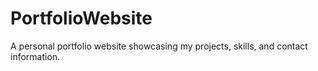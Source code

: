 # PortfolioWebsite
A personal portfolio website showcasing my projects, skills, and contact information.
